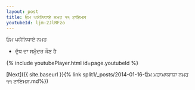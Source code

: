 ```yaml
---
layout: post
title: ਓਮ ਪਯੋਨਿਧਾਏ ਨਮਹ ੧੧ ਟਾਇਮਸ
youtubeId: ljm-2JlRFzo
---
```

 
 
 ਓਮ ਪਯੋਨਿਧਾਏ ਨਮਹ  
 
 -  ਦੁੱਧ ਦਾ ਸਮੁੰਦਰ ਕੌਣ ਹੈ 
 
  
 
  
 
 
 
 
 
 


{% include youtubePlayer.html id=page.youtubeId %}
 
[Next]({{ site.baseurl }}{% link  split1/_posts/2014-01-16-ਓਮ ਮਹਾਮਾਯਾਯਾ ਨਮਹ ੧੧ ਟਾਇਮਸ.md%})
 
